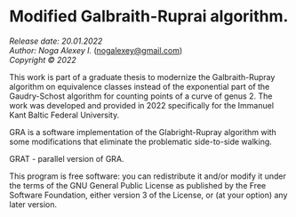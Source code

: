 # Modified Galbraith-Ruprai algorithm.
*Release date: 20.01.2022*  
*Author: Noga Alexey I.* (nogalexey@gmail.com)  
*Copyright :copyright: 2022*

This work is part of a graduate thesis to modernize the Galbraith-Rupray 
algorithm on equivalence classes instead of the exponential part of 
the Gaudry-Schost algorithm for counting points of a curve of genus 2. 
The work was developed and provided in 2022 specifically for the 
Immanuel Kant Baltic Federal University.

GRA is a software implementation of the Glabright-Rupray algorithm with some 
modifications that eliminate the problematic side-to-side walking. 

GRAT - parallel version of GRA.

This program is free software: you can redistribute it and/or modify 
it under the terms of the GNU General Public License as published by 
the Free Software Foundation, either version 3 of the License, or 
(at your option) any later version.